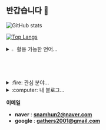 ## 반갑습니다 👋

![GitHub stats](https://github-readme-stats.vercel.app/api?username=zoo171&include_all_commits=true&show_icons=true&theme=solarized-light)

[![Top Langs](https://github-readme-stats.vercel.app/api/top-langs/?username=zoo171)](https://github.com/anuraghazra/github-readme-stats)



<details>
<summary>
  <img src="https://raw.githubusercontent.com/Tarikul-Islam-Anik/Animated-Fluent-Emojis/master/Emojis/Hand%20gestures/Eyes.png" alt="Eyes" width="2%" /> 활용 가능한 언어...
</summary>
   <br>
  
![HTML](https://img.shields.io/badge/HTML-239120?style=for-the-badge&logo=html5&logoColor=white)
![CSS](https://img.shields.io/badge/CSS-239120?&style=for-the-badge&logo=css3&logoColor=white)

![C](https://img.shields.io/badge/C-00599C?style=for-the-badge&logo=c&logoColor=white)
![python](https://img.shields.io/badge/Python-14354C?style=for-the-badge&logo=python&logoColor=white)
![JAVA](https://img.shields.io/badge/Java-ED8B00?style=for-the-badge&logo=openjdk&logoColor=white)

![MYSQL](https://img.shields.io/badge/MySQL-00000F?style=for-the-badge&logo=mysql&logoColor=white)
![Neo4j](https://img.shields.io/badge/Neo4j-018bff?style=for-the-badge&logo=neo4j&logoColor=white)
![Flask](https://img.shields.io/badge/Flask-000000?style=for-the-badge&logo=flask&logoColor=white)

![Linux](https://img.shields.io/badge/Linux-FCC624?style=for-the-badge&logo=linux&logoColor=black)
![Ubuntu](https://img.shields.io/badge/Ubuntu-E95420?style=for-the-badge&logo=ubuntu&logoColor=white)

</details>

<details>
<summary>
  :fire:  관심 분야...
</summary>
   <br>
  
  **AI**
  
  **NLP**
  
  **RAG**
  
  **FINTUEN**


</details>


<details>
<summary>
  :computer: 내 블로그...
</summary>
   <br>
  <a href="https://www.instagram.com/song_jh2001"><img src="https://img.shields.io/badge/Instagram-E4405F?style=for-the-badge&logo=instagram&logoColor=white&link=https://www.instagram.com/song_jh2001")</a>
  
  <a href="https://velog.io/@gathers"><img src="https://img.shields.io/badge/Tech%20Blog-11B48A?style=flat-square&logo=Vimeo&logoColor=white&link=https://velog.io/@gathers"/></a>
  
  


</details>


**이메일**
- **naver** : **snamhun2@naver.com**
- **google** :  **gathers2001@gmail.com**


<!--
**zoo171/zoo171** is a ✨ _special_ ✨ repository because its `README.md` (this file) appears on your GitHub profile.

Here are some ideas to get you started:

- 🔭 I’m currently working on ...
- 🌱 I’m currently learning ...
- 👯 I’m looking to collaborate on ...
- 🤔 I’m looking for help with ...
- 💬 Ask me about ...
- 📫 How to reach me: ...
- 😄 Pronouns: ...
- ⚡ Fun fact: ...
-->
